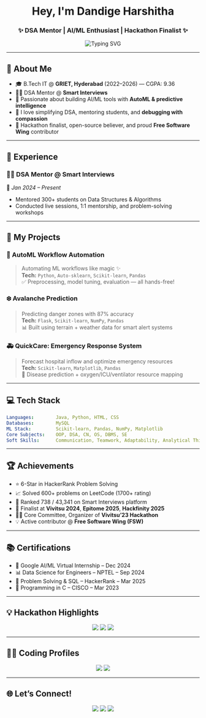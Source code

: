 <h1 align="center"> Hey, I'm Dandige Harshitha </h1>
<h3 align="center">✨ DSA Mentor | AI/ML Enthusiast | Hackathon Finalist ✨</h3>

<p align="center">
  <img src="https://readme-typing-svg.demolab.com/?font=Fira+Code&pause=1000&color=F06292&center=true&vCenter=true&width=435&lines=Code.+Create.+Conquer.;ML+Models+With+Style.;Hackathons+%7C+Mentoring+%7C+Dreaming+Big" alt="Typing SVG" />
</p>

---

## 🌟 About Me

- 🎓 B.Tech IT @ **GRIET, Hyderabad** (2022–2026) — CGPA: 9.36  
- 👩‍🏫 DSA Mentor @ **Smart Interviews**  
- 🤖 Passionate about building AI/ML tools with **AutoML & predictive intelligence**  
- 💬 I love simplifying DSA, mentoring students, and **debugging with compassion**  
- 💃 Hackathon finalist, open-source believer, and proud **Free Software Wing** contributor  

---

## 💼 Experience

### 👩‍🏫 DSA Mentor @ Smart Interviews  
📍 *Jan 2024 – Present*  
- Mentored 300+ students on Data Structures & Algorithms  
- Conducted live sessions, 1:1 mentorship, and problem-solving workshops
  
---

## 🚀 My Projects

### 🔮 AutoML Workflow Automation
> Automating ML workflows like magic ✨  
**Tech:** `Python`, `Auto-sklearn`, `Scikit-learn`, `Pandas`  
✅ Preprocessing, model tuning, evaluation — all hands-free!

### ❄️ Avalanche Prediction
> Predicting danger zones with 87% accuracy  
**Tech:** `Flask`, `Scikit-learn`, `NumPy`, `Pandas`  
📊 Built using terrain + weather data for smart alert systems

### 🚑 QuickCare: Emergency Response System
> Forecast hospital inflow and optimize emergency resources  
**Tech:** `Scikit-learn`, `Matplotlib`, `Pandas`  
🧠 Disease prediction + oxygen/ICU/ventilator resource mapping

---

## 💻 Tech Stack

```yaml
Languages:        Java, Python, HTML, CSS
Databases:        MySQL
ML Stack:         Scikit-learn, Pandas, NumPy, Matplotlib
Core Subjects:    OOP, DSA, CN, OS, DBMS, SE
Soft Skills:      Communication, Teamwork, Adaptability, Analytical Thinking
```

---

## 🏆 Achievements

- ⭐ 6-Star in HackerRank Problem Solving  
- 📈 Solved 600+ problems on LeetCode (1700+ rating)  
- 🥇 Ranked 738 / 43,341 on Smart Interviews platform  
- 🏁 Finalist at **Vivitsu 2024**, **Epitome 2025**, **Hackfinity 2025**  
- 🧑‍💼 Core Committee, Organizer of **Vivitsu’23 Hackathon**  
- 💡 Active contributor @ **Free Software Wing (FSW)**  

---

## 📚 Certifications

- 🧠 Google AI/ML Virtual Internship – Dec 2024  
- 📊 Data Science for Engineers – NPTEL – Sep 2024  
- 🏅 Problem Solving & SQL – HackerRank – Mar 2025  
- 💾 Programming in C – CISCO – Mar 2023  

---

## 💡 Hackathon Highlights

<p align="center">
  <img src="https://img.shields.io/badge/Vivitsu%202024-Finalist-f06292?style=for-the-badge">
  <img src="https://img.shields.io/badge/Epitome%202025-Finalist-f48fb1?style=for-the-badge">
  <img src="https://img.shields.io/badge/Hackfinity%202025-Finalist-fce4ec?style=for-the-badge">
</p>

---

## 👩‍💻 Coding Profiles

<p align="center">
  <a href="https://leetcode.com"><img src="https://img.shields.io/badge/LeetCode-600%2B_Problems-orange?style=for-the-badge&logo=leetcode" /></a>
  <a href="https://www.hackerrank.com"><img src="https://img.shields.io/badge/HackerRank-6_Stars-brightgreen?style=for-the-badge&logo=hackerrank" /></a>
</p>

---

## 🌐 Let’s Connect!

<p align="center">
  <a href="mailto:harshithadandige01@gmail.com"><img src="https://img.shields.io/badge/Gmail-harshithadandige01%40gmail.com-D14836?style=for-the-badge&logo=gmail&logoColor=white"></a>
  <a href="https://github.com/YourGitHubUsernameHere"><img src="https://img.shields.io/badge/GitHub-DandigeHarshitha-181717?style=for-the-badge&logo=github&logoColor=white"></a>
  <a href="https://www.linkedin.com/in/YourLinkedInUsernameHere"><img src="https://img.shields.io/badge/LinkedIn-Connect-blue?style=for-the-badge&logo=linkedin&logoColor=white"></a>
</p>

